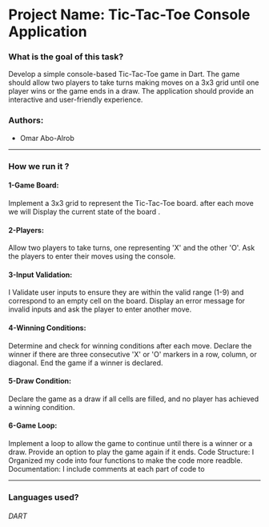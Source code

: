 
# Project Name: Tic-Tac-Toe Console Application

### What is the goal of this task?
 Develop a simple console-based Tic-Tac-Toe game in Dart. The game should allow two players to take turns making moves on a 3x3 grid until one player wins or the game ends in a draw. The application should provide an interactive and user-friendly experience.
### Authors:
*  Omar Abo-Alrob
_______________________________________________________________________________________________________________________

### How we run it ?
#### 1-Game Board:  
Implement a 3x3 grid to represent the Tic-Tac-Toe board.
after each move we will Display the current state of the board .
#### 2-Players: 
Allow two players to take turns, one representing 'X' and the other 'O'.
Ask the players to enter their moves using the console.
#### 3-Input Validation:
I Validate user inputs to ensure they are within the valid range (1-9) and correspond to an empty cell on the board.
Display an error message for invalid inputs and ask the player to enter another move.
#### 4-Winning Conditions:
Determine and check for winning conditions after each move.
Declare the winner if there are three consecutive 'X' or 'O' markers in a row, column, or diagonal.
End the game if a winner is declared.
#### 5-Draw Condition:
Declare the game as a draw if all cells are filled, and no player has achieved a winning condition.
#### 6-Game Loop:
Implement a loop to allow the game to continue until there is a winner or a draw.
Provide an option to play the game again if it ends.
Code Structure:
I Organized my code into four functions to make the code more readble.
Documentation:
I include comments at each part of code to 


_______________________________________________________________________________________________________________________
### Languages used?
###### DART
